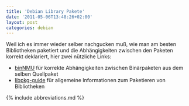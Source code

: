 ```yaml
---
title: 'Debian Library Pakete'
date: '2011-05-06T13:48:26+02:00'
layout: post
categories: debian
---
```


Weil ich es immer wieder selber nachgucken muß, wie man am besten Bibliotheken paketiert und die Abhängigkeiten zwischen den Paketen korrekt deklariert, hier zwei nützliche Links:

- [binNMU](http://wiki.debian.org/binNMU) für korrekte Abhängigkeiten zwischen Binärpaketen aus dem selben Quellpaket
- [libpkg-guide](http://www.netfort.gr.jp/~dancer/column/libpkg-guide/libpkg-guide.html) für allgemeine Informationen zum Paketieren von Bibliotheken

{% include abbreviations.md %}
